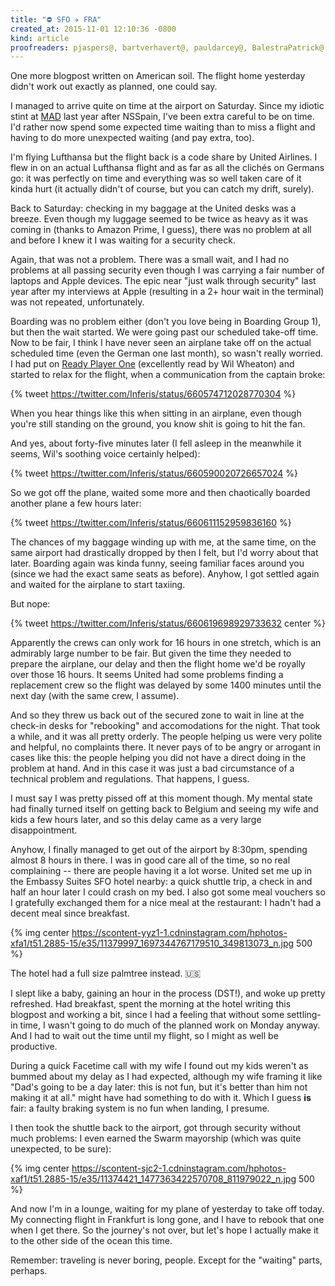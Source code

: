 ```yaml
---
title: "⛔️ SFO ✈️ FRA"
created_at: 2015-11-01 12:10:36 -0800
kind: article
proofreaders: pjaspers@, bartverhavert@, pauldarcey@, BalestraPatrick@
---
```


One more blogpost written on American soil. The flight home yesterday didn't work out exactly as planned, one could say.

<!-- more -->

I managed to arrive quite on time at the airport on Saturday. Since my idiotic stint at [MAD](http://www.aena.es/csee/Satellite/Aeropuerto-Madrid-Barajas/en/Page/1049727006353/) last year after NSSpain, I've been extra careful to be on time. I'd rather now spend some expected time waiting than to miss a flight and having to do more unexpected waiting (and pay extra, too).

I'm flying Lufthansa but the flight back is a code share by United Airlines. I flew in on an actual Lufthansa flight and as far as all the clichés on Germans go: it was perfectly on time and everything was so well taken care of it kinda hurt (it actually didn't of course, but you can catch my drift, surely).

Back to Saturday: checking in my baggage at the United desks was a breeze. Even though my luggage seemed to be twice as heavy as it was coming in (thanks to Amazon Prime, I guess), there was no problem at all and before I knew it I was waiting for a security check. 

Again, that was not a problem. There was a small wait, and I had no problems at all passing security even though I was carrying a fair number of laptops and Apple devices. The epic near "just walk through security" last year after my interviews at Apple (resulting in a 2+ hour wait in the terminal) was not repeated, unfortunately.

Boarding was no problem either (don't you love being in Boarding Group 1), but then the wait started. We were going past our scheduled take-off time. Now to be fair, I think I have never seen an airplane take off on the actual scheduled time (even the German one last month), so wasn't really worried. I had put on [Ready Player One](http://www.audible.com/pd/Sci-Fi-Fantasy/Ready-Player-One-Audiobook/B005FRGT44) (excellently read by Wil Wheaton) and started to relax for the flight, when a communication from the captain broke:

{% tweet https://twitter.com/Inferis/status/660574712028770304 %}

When you hear things like this when sitting in an airplane, even though you're still standing on the ground, you know shit is going to hit the fan.

And yes, about forty-five minutes later (I fell asleep in the meanwhile it seems, Wil's soothing voice certainly helped):

{% tweet https://twitter.com/Inferis/status/660590020726657024 %}

So we got off the plane, waited some more and then chaotically boarded another plane a few hours later:

{% tweet https://twitter.com/Inferis/status/660611152959836160 %}

The chances of my baggage winding up with me, at the same time, on the same airport had drastically dropped by then I felt, but I'd worry about that later. Boarding again was kinda funny, seeing familiar faces around you (since we had the exact same seats as before). Anyhow, I got settled again and waited for the airplane to start taxiing.

But nope:

{% tweet https://twitter.com/Inferis/status/660619698929733632 center %}

Apparently the crews can only work for 16 hours in one stretch, which is an admirably large number to be fair. But given the time they needed to prepare the airplane, our delay and then the flight home we'd be royally over those 16 hours. It seems United had some problems finding a replacement crew so the flight was delayed by some 1400 minutes until the next day (with the same crew, I assume). 

And so they threw us back out of the secured zone to wait in line at the check-in desks for "rebooking" and accomodations for the night. That took a while, and it was all pretty orderly. The people helping us were very polite and helpful, no complaints there. It never pays of to be angry or arrogant in cases like this: the people helping you did not have a direct doing in the problem at hand. And in this case it was just a bad circumstance of a technical problem and regulations. That happens, I guess.

I must say I was pretty pissed off at this moment though. My mental state had finally turned itself on getting back to Belgium and seeing my wife and kids a few hours later, and so this delay came as a very large disappointment.

Anyhow, I finally managed to get out of the airport by 8:30pm, spending almost 8 hours in there. I was in good care all of the time, so no real complaining -- there are people having it a lot worse. United set me up in the Embassy Suites SFO hotel nearby: a quick shuttle trip, a check in and half an hour later I could crash on my bed. I also got some meal vouchers so I gratefully exchanged them for a nice meal at the restaurant: I hadn't had a decent meal since breakfast. 

{% img center https://scontent-yyz1-1.cdninstagram.com/hphotos-xfa1/t51.2885-15/e35/11379997_1697344767179510_349813073_n.jpg 500 %}

The hotel had a full size palmtree instead. 🇺🇸

I slept like a baby, gaining an hour in the process (DST!), and woke up pretty refreshed. Had breakfast, spent the morning at the hotel writing this blogpost and working a bit, since I had a feeling that without some settling-in time, I wasn't going to do much of the planned work on Monday anyway. And I had to wait out the time until my flight, so I might as well be productive.

During a quick Facetime call with my wife I found out my kids weren't as bummed about my delay as I had expected, although my wife framing it like "Dad's going to be a day later: this is not fun, but it's better than him not making it at all." might have had something to do with it. Which I guess **is** fair: a faulty braking system is no fun when landing, I presume.

I then took the shuttle back to the airport, got through security without much problems: I even earned the Swarm mayorship (which was quite unexpected, to be sure):

{% img center https://scontent-sjc2-1.cdninstagram.com/hphotos-xaf1/t51.2885-15/e35/11374421_1477363422570708_811979022_n.jpg 500 %}

And now I'm in a lounge, waiting for my plane of yesterday to take off today. My connecting flight in Frankfurt is long gone, and I have to rebook that one when I get there. So the journey's not over, but let's hope I actually make it to the other side of the ocean this time.

Remember: traveling is never boring, people. Except for the "waiting" parts, perhaps.

